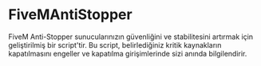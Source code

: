 # FiveMAntiStopper
FiveM Anti-Stopper sunucularınızın güvenliğini ve stabilitesini artırmak için geliştirilmiş bir script'tir. Bu script, belirlediğiniz kritik kaynakların kapatılmasını engeller ve kapatılma girişimlerinde sizi anında bilgilendirir.
